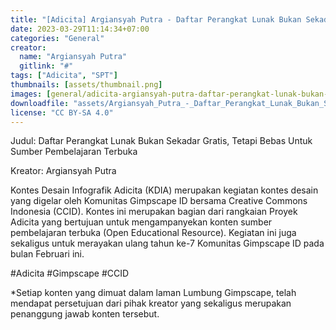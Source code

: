 ```yaml
---
title: "[Adicita] Argiansyah Putra - Daftar Perangkat Lunak Bukan Sekadar Gratis, Tetapi Bebas Untuk Sumber Pembelajaran Terbuka"
date: 2023-03-29T11:14:34+07:00
categories: "General"
creator: 
  name: "Argiansyah Putra"
  gitlink: "#"
tags: ["Adicita", "SPT"]
thumbnails: [assets/thumbnail.png]
images: [general/adicita-argiansyah-putra-daftar-perangkat-lunak-bukan-sekadar-gratis-tetapi-bebas-untuk-sumber-pembelajaran-terbuka/assets/thumbnail.png]
downloadfile: "assets/Argiansyah_Putra_-_Daftar_Perangkat_Lunak_Bukan_Sekadar_Gratis.zip"
license: "CC BY-SA 4.0"
---
```

Judul: Daftar Perangkat Lunak Bukan Sekadar Gratis, Tetapi Bebas Untuk Sumber Pembelajaran Terbuka

Kreator: Argiansyah Putra


<!--more-->


Kontes Desain Infografik Adicita (KDIA) merupakan kegiatan kontes desain yang digelar oleh Komunitas Gimpscape ID bersama Creative Commons Indonesia (CCID). Kontes ini merupakan bagian dari rangkaian Proyek Adicita yang bertujuan untuk mengampanyekan konten sumber pembelajaran terbuka (Open Educational Resource). Kegiatan ini juga sekaligus untuk merayakan ulang tahun ke-7 Komunitas Gimpscape ID pada bulan Februari ini.

#Adicita #Gimpscape #CCID

*Setiap konten yang dimuat dalam laman Lumbung Gimpscape, telah mendapat persetujuan dari pihak kreator yang sekaligus merupakan penanggung jawab konten tersebut.
